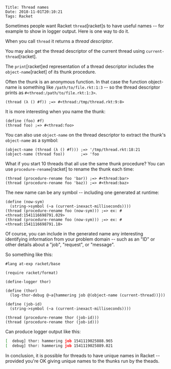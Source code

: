     Title: Thread names
    Date: 2018-11-01T20:10:21
    Tags: Racket

Sometimes people want Racket `thread`[racket]s to have useful names --
for example to show in logger output. Here is one way to do it.

<!-- more -->

When you call `thread` it returns a _thread descriptor_.

You may also get the thread descriptor of the current thread using
`current-thread`[racket].

The `print`[racket]ed representation of a thread descriptor includes
the `object-name`[racket] of its thunk procedure.

Often the thunk is an anonymous function. In that case the function
object-name is something like `/path/to/file.rkt:1:3` -- so the thread
descriptor prints as `#<thread:/path/to/file.rkt:1:3>`.

```racket
(thread (λ () #f)) ;=> #<thread:/tmp/thread.rkt:9:8>
```

It is more interesting when you name the thunk:

```racket
(define (foo) #f)
(thread foo) ;=> #<thread:foo>
```

You can also use `object-name` on the thread descriptor to extract the
thunk's `object-name` as a symbol:

```racket
(object-name (thread (λ () #f))) ;=> '/tmp/thread.rkt:18:21
(object-name (thread foo))       ;=> 'foo
```

What if you start 10 threads that all use the same thunk procedure?
You can use `procedure-rename`[racket] to rename the thunk each time:

```racket
(thread (procedure-rename foo 'bar)) ;=> #<thread:bar>
(thread (procedure-rename foo 'baz)) ;=> #<thread:baz>
```

The new name can be any symbol -- including one generated at runtime:

```racket
(define (now-sym) 
  (string->symbol (~a (current-inexact-milliseconds))))
(thread (procedure-rename foo (now-sym))) ;=> ex: #<thread:1541116698791.029>
(thread (procedure-rename foo (now-sym))) ;=> ex: #<thread:1541116698791.18>
```

Of course, you can include in the generated name any interesting
identifying information from your problem domain -- such as an "ID" or
other details about a "job", "request", or "message".

So something like this:

```racket
#lang at-exp racket/base

(require racket/format)

(define-logger thor)

(define (thor)
  (log-thor-debug @~a{hammering job @(object-name (current-thread))}))

(define (job-id) 
  (string->symbol (~a (current-inexact-milliseconds))))

(thread (procedure-rename thor (job-id)))
(thread (procedure-rename thor (job-id)))
```

Can produce logger output like this:

```sh
[  debug] thor: hammering job 1541119025888.965
[  debug] thor: hammering job 1541119025889.021
```

In conclusion, it is possible for threads to have unique names in
Racket -- provided you're OK giving unique names to the thunks run by
the theads.

